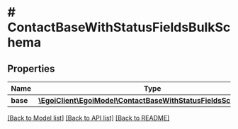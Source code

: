 # # ContactBaseWithStatusFieldsBulkSchema

## Properties

Name | Type | Description | Notes
------------ | ------------- | ------------- | -------------
**base** | [**\EgoiClient\EgoiModel\ContactBaseWithStatusFieldsSchemaBase**](ContactBaseWithStatusFieldsSchemaBase.md) |  | [optional]

[[Back to Model list]](../../README.md#models) [[Back to API list]](../../README.md#endpoints) [[Back to README]](../../README.md)
